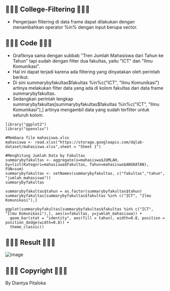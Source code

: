 ## 🍦🍧🍪 College-Filtering 🍪🍧🍦
- Pengerjaan filtering di data frame dapat dilakukan dengan menambahkan operator %in% dengan input berupa vector.

## 🍦🍧🍪 Code 🍪🍧🍦
- Grafiknya sama dengan subbab "Tren Jumlah Mahasiswa dari Tahun ke Tahun" tapi sudah dengan filter dua fakultas, yaitu "ICT" dan "Ilmu Komunikasi".
- Hal ini dapat terjadi karena ada filtering yang dinyatakan oleh perintah berikut.
- Di sini summarybyfakultas$fakultas %in%c("ICT", "Ilmu Komunikasi") artinya melakukan filter data yang ada di kolom fakultas dari data frame summarybyfakultas.
- Sedangkan perintah lengkap summarybyfakultas[summarybyfakultas$fakultas %in%c("ICT", "Ilmu Komunikasi"),] artinya mengambil data yang sudah terfilter untuk seluruh kolom.

```
library("ggplot2")
library("openxlsx")

#Membaca file mahasiswa.xlsx
mahasiswa <- read.xlsx("https://storage.googleapis.com/dqlab-dataset/mahasiswa.xlsx",sheet = "Sheet 1")

#Menghitung Jumlah Data by Fakultas
summarybyfakultas <- aggregate(x=mahasiswa$JUMLAH, by=list(Kategori=mahasiswa$Fakultas, Tahun=mahasiswa$ANGKATAN), FUN=sum)
summarybyfakultas <- setNames(summarybyfakultas, c("fakultas","tahun", "jumlah_mahasiswa"))
summarybyfakultas

summarybyfakultas$tahun = as.factor(summarybyfakultas$tahun)
summarybyfakultas[summarybyfakultas$fakultas %in% c("ICT", "Ilmu Komunikasi"),]

ggplot(summarybyfakultas[summarybyfakultas$fakultas %in% c("ICT", "Ilmu Komunikasi"),], aes(x=fakultas, y=jumlah_mahasiswa)) + 
  geom_bar(stat = "identity", aes(fill = tahun), width=0.8, position = position_dodge(width=0.8)) + 
  theme_classic() 
```

## 🍦🍧🍪 Result 🍪🍧🍦


![image](https://github.com/diantyapitaloka/College-Filtering/assets/147487436/ea28b451-aab6-4615-b560-1f9d9afe0b6d)


## 🍦🍧🍪 Copyright 🍪🍧🍦
By Diantya Pitaloka
